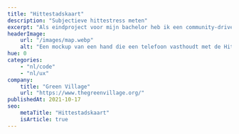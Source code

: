 ```yaml
---
title: "Hittestadskaart"
description: "Subjectieve hittestress meten"
excerpt: "Als eindproject voor mijn bachelor heb ik een community-driven online platform ontworpen om subjectieve hittestress te meten."
headerImage:
    url: "/images/map.webp"
    alt: "Een mockup van een hand die een telefoon vasthoudt met de Hittestadskaartapp."
hue: 0
categories:
    - "nl/code"
    - "nl/ux"
company:
    title: "Green Village"
    url: "https://www.thegreenvillage.org/"
publishedAt: 2021-10-17
seo:
    metaTitle: "Hittestadskaart"
    isArticle: true
---
```


<!-- FIXME: iframe https://bep.benjami.in/onboarding -->
